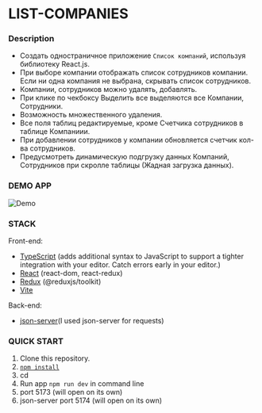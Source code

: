 # LIST-COMPANIES


### Description
- Создать одностраничное приложение `Список компаний`, используя библиотеку React.js.
- При выборе компании отображать список сотрудников компании. Если ни одна компания не выбрана, скрывать список сотрудников.
- Компании, сотрудников можно удалять, добавлять.
- При клике по чекбоксу Выделить все выделяются все Компании, Сотрудники.
- Возможность множественного удаления.
- Все поля таблиц редактируемые, кроме Счетчика сотрудников в таблице Компаниии.
- При добавлении сотрудников у компании обновляется счетчик кол-ва сотрудников.
- Предусмотреть динамическую подгрузку данных Компаний, Сотрудников при скролле таблицы (Жадная загрузка данных).


### DEMO APP
![Demo](https://i.ibb.co/WtT65CG/demo.gif)


### STACK

Front-end:

- [TypeScript](https://www.typescriptlang.org/) (adds additional syntax to JavaScript to support a tighter integration with your editor. Catch errors early in your editor.)
- [React](https://react.dev/) (react-dom, react-redux)
- [Redux](https://redux.js.org/) (@reduxjs/toolkit)
- [Vite](https://vitejs.dev/)

Back-end:

- [json-server](https://github.com/typicode/json-server)(I used json-server for requests)


### QUICK START

1. Clone this repository.
2. [`npm install`](https://docs.npmjs.com/cli/install)
3. cd <project dir>
4. Run app `npm run dev` in command line
5. port 5173 (will open on its own)
6. json-server port 5174 (will open on its own)
